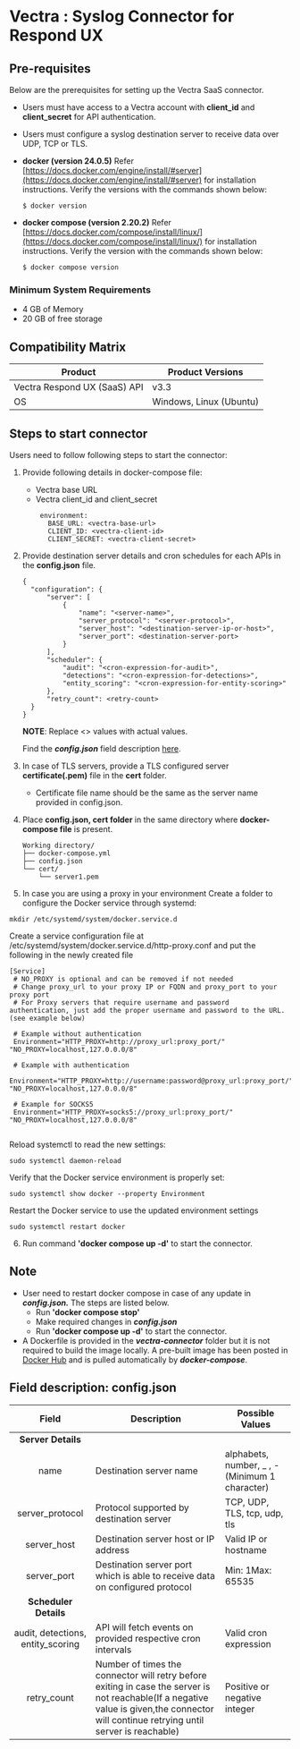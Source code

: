 # Vectra : Syslog Connector for Respond UX

## Pre-requisites

Below are the prerequisites for setting up the Vectra SaaS connector.

- Users must have access to a Vectra account with **client\_id** and **client\_secret** for API authentication.
- Users must configure a syslog destination server to receive data over UDP, TCP or TLS.
- **docker (version 24.0.5)**
Refer [https://docs.docker.com/engine/install/#server](https://docs.docker.com/engine/install/#server) for installation instructions. Verify the versions with the commands shown below:

    `$ docker version`

- **docker compose (version 2.20.2)**
Refer [https://docs.docker.com/compose/install/linux/](https://docs.docker.com/compose/install/linux/) for installation instructions. Verify the version with the commands shown below:

    `$ docker compose version`

### Minimum System Requirements

- 4 GB of Memory
- 20 GB of free storage

## Compatibility Matrix

| **Product** | **Product Versions** |
| ----- | ----- |
| Vectra Respond UX (SaaS) API | v3.3 |
| OS | Windows, Linux (Ubuntu) |

## Steps to start connector

Users need to follow following steps to start the connector:

1. Provide following details in docker-compose file:
    - Vectra base URL
   - Vectra client\_id and client\_secret
     ```
      environment:
        BASE_URL: <vectra-base-url>
        CLIENT_ID: <vectra-client-id>
        CLIENT_SECRET: <vectra-client-secret>
     ```

2. Provide destination server details and cron schedules for each APIs in the **config.json** file.
    ```
    {
      "configuration": {
          "server": [
              {
                  "name": "<server-name>",
                  "server_protocol": "<server-protocol>",
                  "server_host": "<destination-server-ip-or-host>",
                  "server_port": <destination-server-port>
              }
          ],
          "scheduler": {
              "audit": "<cron-expression-for-audit>",
              "detections": "<cron-expression-for-detections>",
              "entity_scoring": "<cron-expression-for-entity-scoring>"
          },
          "retry_count": <retry-count>
      }
    }
    ```

    **NOTE**: Replace <> values with actual values.

    Find the ***config.json*** field description [here](#field-description-configjson).

3. In case of TLS servers, provide a TLS configured server **certificate(.pem)** file in the **cert** folder.
    - Certificate file name should be the same as the server name provided in config.json.
4. Place **config.json, cert folder** in the same directory where **docker-compose file** is present.
    ```
    Working directory/
    ├── docker-compose.yml
    ├── config.json
    └── cert/
        └── server1.pem
    ```
5. In case you are using a proxy in your environment
Create a folder to configure the Docker service through systemd:
```
mkdir /etc/systemd/system/docker.service.d
```

Create a service configuration file at /etc/systemd/system/docker.service.d/http-proxy.conf and put the following in the newly created file
```
[Service]
 # NO_PROXY is optional and can be removed if not needed
 # Change proxy_url to your proxy IP or FQDN and proxy_port to your proxy port
 # For Proxy servers that require username and password authentication, just add the proper username and password to the URL. (see example below)

 # Example without authentication
 Environment="HTTP_PROXY=http://proxy_url:proxy_port/" "NO_PROXY=localhost,127.0.0.0/8"

 # Example with authentication
 Environment="HTTP_PROXY=http://username:password@proxy_url:proxy_port/" "NO_PROXY=localhost,127.0.0.0/8"

 # Example for SOCKS5
 Environment="HTTP_PROXY=socks5://proxy_url:proxy_port/" "NO_PROXY=localhost,127.0.0.0/8"
 
```

Reload systemctl to read the new settings:

```
sudo systemctl daemon-reload
```

Verify that the Docker service environment is properly set:

```
sudo systemctl show docker --property Environment
```

Restart the Docker service to use the updated environment settings

```
sudo systemctl restart docker
```

6. Run command **'docker compose up -d'** to start the connector.

## Note

- User need to restart docker compose in case of any update in ***config.json.*** The steps are listed below.
    - Run **'docker compose stop'**
    - Make required changes in ***config.json***
    - Run **'docker compose up -d'** to start the connector.
- A Dockerfile is provided in the ***vectra-connector*** folder but it is not required to build the image locally. A pre-built image has been posted in [Docker Hub](https://hub.docker.com/repository/docker/tmevectra/vectra-saas-siem-connector/general) and is pulled automatically by ***docker-compose***.

## Field description: config.json

| **Field** | **Description** | **Possible Values** |
| :-------: | --------------- | ------------------- |
| **Server Details** |||
| name | Destination server name | alphabets, number, \_ , -(Minimum 1 character) |
| server\_protocol | Protocol supported by destination server | TCP, UDP, TLS, tcp, udp, tls |
| server\_host | Destination server host or IP address | Valid IP or hostname |
| server\_port | Destination server port which is able to receive data on configured protocol | Min: 1Max: 65535 |
| **Scheduler Details** |||
| audit, detections, entity\_scoring | API will fetch events on provided respective cron intervals | Valid cron expression |
| retry\_count | Number of times the connector will retry before exiting in case the server is not reachable(If a negative value is given,the connector will continue retrying until server is reachable) | Positive or negative integer |
